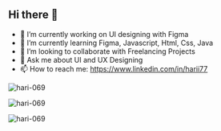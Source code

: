 ## Hi there 👋


- 🔭 I’m currently working on UI designing with Figma
- 🌱 I’m currently learning Figma, Javascript, Html, Css, Java
- 👯 I’m looking to collaborate with Freelancing Projects
- 💬 Ask me about UI and UX Designing
- 📫 How to reach me: https://www.linkedin.com/in/harii77

<p><img align="center" src="https://github-readme-stats.vercel.app/api/top-langs?username=hari-069&show_icons=true&locale=en&include_all_commits=true&hide_border=true&theme=radical&layout=compact" alt="hari-069" /></p>

<p><img align="center" src="https://github-readme-stats.vercel.app/api?username=hari-069&show_icons=true&include_all_commits=true&hide_border=true&theme=radical&locale=en" alt="hari-069" /></p>
<p><img align="center" src="https://streak-stats.demolab.com/?user=hari-069&theme=git-dark" alt="hari-069" style="background-color:white" /></p>
